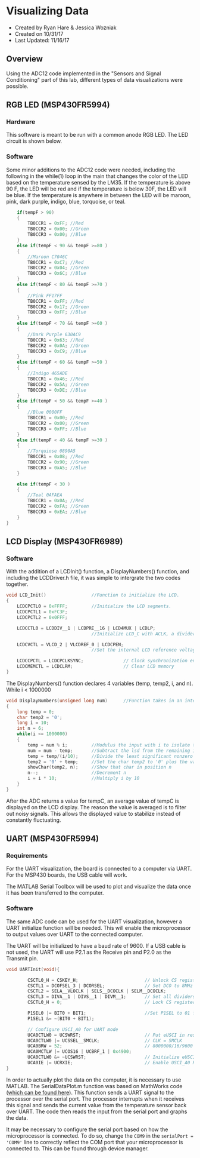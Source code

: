 # Visualizing Data
* Created by Ryan Hare & Jessica Wozniak
* Created on 10/31/17
* Last Updated: 11/16/17

## Overview 
Using the ADC12 code implemented in the "Sensors and Signal Conditioning" part of this lab, different types of data visualizations were possible.
## RGB LED (MSP430FR5994)
### Hardware
This software is meant to be run with a common anode RGB LED. The LED circuit is shown below.
### Software
Some minor additions to the ADC12 code were needed, including the following in the while(1) loop in the main that changes the color of 
the LED based on the temperature sensed by the LM35. If the temperature is above 90 F, the LED will be red and if the temperature is below 30F,
 the LED will be blue. If the temperature is anywhere in between the LED will be maroon, pink, dark purple, indigo, blue, torquoise, or teal. 
```C
    if(tempF > 90)
    {
        TB0CCR1 = 0xFF; //Red
        TB0CCR2 = 0x00; //Green
        TB0CCR3 = 0x00; //Blue
    }
    else if(tempF < 90 && tempF >=80 )
    {
        //Maroon C7046C
        TB0CCR1 = 0xC7; //Red
        TB0CCR2 = 0x04; //Green
        TB0CCR3 = 0x6C; //Blue
    }
    else if(tempF < 80 && tempF >=70 )
    {
        //Pink FF17FF
        TB0CCR1 = 0xFF; //Red
        TB0CCR2 = 0x17; //Green
        TB0CCR3 = 0xFF; //Blue
    }
    else if(tempF < 70 && tempF >=60 )
    {
        //Dark Purple 630AC9
        TB0CCR1 = 0x63; //Red
        TB0CCR2 = 0x0A; //Green
        TB0CCR3 = 0xC9; //Blue
    }
    else if(tempF < 60 && tempF >=50 )
    {
        //Indigo 465ADE
        TB0CCR1 = 0x46; //Red
        TB0CCR2 = 0x5A; //Green
        TB0CCR3 = 0xDE; //Blue
    }
    else if(tempF < 50 && tempF >=40 )
    {
        //Blue 0000FF
        TB0CCR1 = 0x00; //Red
        TB0CCR2 = 0x00; //Green
        TB0CCR3 = 0xFF; //Blue
    }
    else if(tempF < 40 && tempF >=30 )
    {
        //Torquiose 0890A5
        TB0CCR1 = 0x08; //Red
        TB0CCR2 = 0x90; //Green
        TB0CCR3 = 0xA5; //Blue
    }

    else if(tempF < 30 )
    {
        //Teal 0AFAEA
        TB0CCR1 = 0x0A; //Red
        TB0CCR2 = 0xFA; //Green
        TB0CCR3 = 0xEA; //Blue
    }
}
```
## LCD Display (MSP430FR6989)
### Software
With the addition of a LCDInit() function, a DisplayNumbers() function, and including the LCDDriver.h file, it was simple to intergrate the two codes 
together. 
```C
void LCD_Init()                 //Function to initialize the LCD.
{
    LCDCPCTL0 = 0xFFFF;         //Initialize the LCD segments.
    LCDCPCTL1 = 0xFC3F;
    LCDCPCTL2 = 0x0FFF;

    LCDCCTL0 = LCDDIV__1 | LCDPRE__16 | LCD4MUX | LCDLP;
                                //Initialize LCD_C with ACLK, a divider of 1, a pre-divider of 16, and a 4-pin MUX.

    LCDCVCTL = VLCD_2 | VLCDREF_0 | LCDCPEN;
                                //Set the internal LCD reference voltage. Select internal reference and enable charge pump.

    LCDCCPCTL = LCDCPCLKSYNC;               // Clock synchronization enable
    LCDCMEMCTL = LCDCLRM;                   // Clear LCD memory
}
```
The DisplayNumbers() function declares 4 variables (temp, temp2, i, and n). While i < 1000000 
```C
void DisplayNumbers(unsigned long num)      //Function takes in an integer of up to 6 characters and displays it on the LCD.
{
    long temp = 0;
    char temp2 = '0';
    long i = 10;
    int n = 6;
    while(i <= 1000000)
    {
        temp = num % i;         //Modulus the input with i to isolate the least significant nonzero digit
        num = num - temp;       //Subtract the lsd from the remaining input number
        temp = temp/(i/10);     //Divide the least significant nonzero digit by i/10 to remove all the zeroes
        temp2 = '0' + temp;     //Set the char temp2 to '0' plus the value of temp, which sets it to the char that represents the number in temp
        showChar(temp2, n);     //Show that char in position n
        n--;                    //Decrement n
        i = i * 10;             //Multiply i by 10
    }
}
```
After the ADC returns a value for tempC, an average value of tempC is displayed on the LCD display. The reason the value is averaged is to filter out noisy signals. This allows the displayed value to stabilize instead of constantly fluctuating. 

## UART (MSP430FR5994)
### Requirements
For the UART visualization, the board is connected to a computer via UART. For the MSP430 boards, the USB cable will work.

The MATLAB Serial Toolbox will be used to plot and visualize the data once it has been transferred to the computer.
### Software
The same ADC code can be used for the UART visualization, however a UART initialize function will be needed. This will enable the microprocessor to output values over UART to the connected computer.

The UART will be initialized to have a baud rate of 9600. If a USB cable is not used, the UART will use P2.1 as the Receive pin and P2.0 as the Transmit pin.
```C
void UARTInit(void){

        CSCTL0_H = CSKEY_H;                         // Unlock CS registers
        CSCTL1 = DCOFSEL_3 | DCORSEL;               // Set DCO to 8MHz
        CSCTL2 = SELA__VLOCLK | SELS__DCOCLK | SELM__DCOCLK;
        CSCTL3 = DIVA__1 | DIVS__1 | DIVM__1;       // Set all dividers
        CSCTL0_H = 0;                               // Lock CS registers

        P1SEL0 |= BIT0 + BIT1;						//Set P1SEL to 01 for p1.6 and p1.7
        P1SEL1 &= ~(BIT0 + BIT1);

        // Configure USCI_A0 for UART mode
        UCA0CTLW0 = UCSWRST;                        // Put eUSCI in reset
        UCA0CTLW0 |= UCSSEL__SMCLK;                 // CLK = SMCLK
        UCA0BRW = 52;                               // 8000000/16/9600
        UCA0MCTLW |= UCOS16 | UCBRF_1 | 0x4900;
        UCA0CTLW0 &= ~UCSWRST;                      // Initialize eUSCI
        UCA0IE |= UCRXIE;                           // Enable USCI_A0 RX interrupt
}
```
In order to actually plot the data on the computer, it is necessary to use MATLAB. The SerialDataPlot.m function was based on MathWorks code ([which can be found here](https://www.mathworks.com/matlabcentral/fileexchange/25519-collect-and-plot-data-from-an-instrument-in-real-time)). This function sends a UART signal to the processor over the serial port. The processor interrupts when it receives this signal and sends the current value from the temperature sensor back over UART. The code then reads the input from the serial port and graphs the data.

It may be necessary to configure the serial port based on how the microprocessor is connected. To do so, change the `COM9` in the `serialPort = 'COM9'` line to correctly reflect the COM port that your microprocessor is connected to. This can be found through device manager.
